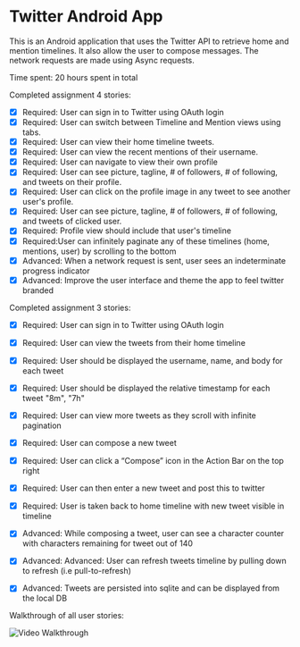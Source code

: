 # Twitter Android App

This is an Android application that uses the Twitter API to retrieve home and mention timelines. It also allow the user to compose messages. The network requests are made using Async requests. 

Time spent: 20 hours spent in total

Completed assignment 4 stories:

 * [x] Required: User can sign in to Twitter using OAuth login
 * [x] Required: User can switch between Timeline and Mention views using tabs.
 * [x] Required: User can view their home timeline tweets.
 * [x] Required: User can view the recent mentions of their username.
 * [x] Required: User can navigate to view their own profile
 * [x] Required: User can see picture, tagline, # of followers, # of following, and tweets on their profile.
 * [x] Required: User can click on the profile image in any tweet to see another user's profile.
 * [x] Required: User can see picture, tagline, # of followers, # of following, and tweets of clicked user.
 * [x] Required: Profile view should include that user's timeline
 * [x] Required:User can infinitely paginate any of these timelines (home, mentions, user) by scrolling to the bottom
 * [x] Advanced: When a network request is sent, user sees an indeterminate progress indicator
 * [x] Advanced: Improve the user interface and theme the app to feel twitter branded

Completed assignment 3 stories:

 * [x] Required: User can sign in to Twitter using OAuth login
 * [x] Required: User can view the tweets from their home timeline
 * [x] Required: User should be displayed the username, name, and body for each tweet
 * [x] Required: User should be displayed the relative timestamp for each tweet "8m", "7h"
 * [x] Required: User can view more tweets as they scroll with infinite pagination
 * [x] Required: User can compose a new tweet
 * [x] Required: User can click a “Compose” icon in the Action Bar on the top right
 * [x] Required: User can then enter a new tweet and post this to twitter
 * [x] Required: User is taken back to home timeline with new tweet visible in timeline
 * [x] Advanced: While composing a tweet, user can see a character counter with characters remaining for tweet out of 140
 * [x] Advanced: Advanced: User can refresh tweets timeline by pulling down to refresh (i.e pull-to-refresh)
 * [x] Advanced: Tweets are persisted into sqlite and can be displayed from the local DB


Walkthrough of all user stories:

![Video Walkthrough](twitter.gif)
